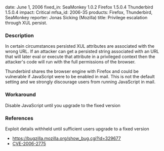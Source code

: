 date: June 1, 2006
fixed_in: SeaMonkey 1.0.2
          Firefox 1.5.0.4
          Thunderbird 1.5.0.4
impact: Critical
mfsa_id: 2006-35
products: Firefox, Thunderbird, SeaMonkey
reporter: Jonas Sicking (Mozilla)
title: Privilege escalation through XUL persist.

<h3>Description</h3>

<p>In certain circumstances persisted XUL attributes are associated with the
wrong URL. If an attacker can get a persisted string associated with an
URL that will later eval or execute that attribute in a privileged
context then the attacker's code will run with the full permissions
of the browser.</p>

<p class="note">Thunderbird shares the browser engine with Firefox
and could be vulnerable if JavaScript were to be enabled in mail. This is not
the default setting and we strongly discourage users from running
JavaScript in mail.</p>

<h3>Workaround</h3>

<p>Disable JavaScript until you upgrade to the fixed version</p>

<h3>References</h3>

<p>Exploit details withheld until sufficient users upgrade to a fixed version</p>

<ul>
<li><a href="https://bugzilla.mozilla.org/show_bug.cgi?id=329677">
https://bugzilla.mozilla.org/show_bug.cgi?id=329677</a></li>
<li>
<a class="ex-ref" href="http://www.cve.mitre.org/cgi-bin/cvename.cgi?name=CVE-2006-2775">CVE-2006-2775</a></li>
</ul>



